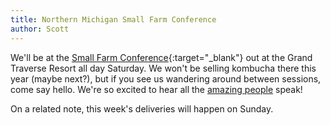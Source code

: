 ```yaml
---
title: Northern Michigan Small Farm Conference
author: Scott
---
```


We'll be at the [Small Farm Conference][1]{:target="_blank"} out at the Grand Traverse Resort all day Saturday. We won't be selling kombucha there this year (maybe next?), but if you see us wandering around between sessions, come say hello. We're so excited to hear all the [amazing people][2] speak!

On a related note, this week's deliveries will happen on Sunday.

[1]: http://www.smallfarmconference.com/
[2]: http://www.smallfarmconference.com/speakers-nmsfc/